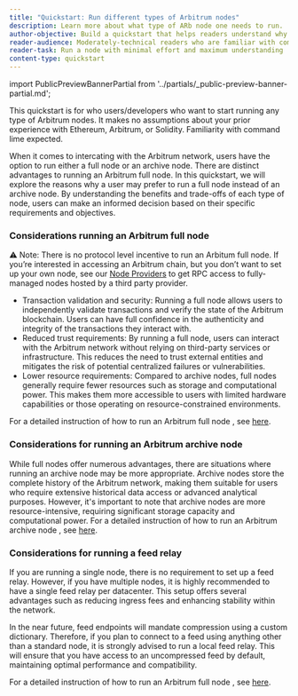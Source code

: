 ```yaml
---
title: "Quickstart: Run different types of Arbitrum nodes"
description: Learn more about what type of ARb node one needs to run.
author-objective: Build a quickstart that helps readers understand why they might want to run a specific type of an Arbitrum node.
reader-audience: Moderately-technical readers who are familiar with command lines, but not Ethereum / Arbitrum infrastructure
reader-task: Run a node with minimal effort and maximum understanding
content-type: quickstart
---
```


import PublicPreviewBannerPartial from '../partials/_public-preview-banner-partial.md'; 

<PublicPreviewBannerPartial />

This quickstart is for who users/developers who want to start running any type of Arbitrum nodes. It makes no assumptions about your prior experience with Ethereum, Arbitrum, or Solidity. Familiarity with command lime expected. 


When it comes to intercating with the Arbitrum network, users have the option to run either a full node or an archive node. There are distinct advantages to running an Arbitrum full node. In this quickstart, we will explore the reasons why a user may prefer to run a full node instead of an archive node. By understanding the benefits and trade-offs of each type of node, users can make an informed decision based on their specific requirements and objectives.

### Considerations running an Arbitrum full node

⚠️ Note: There is no protocol level incentive to run an Arbitum full node. If you’re interested in accessing an Arbitrum chain, but you don’t want to set up your own node, see our [Node Providers](./node-providers.mdx) to get RPC access to fully-managed nodes hosted by a third party provider.

- Transaction validation and security: Running a full node allows users to independently validate transactions and verify the state of the Arbitrum blockchain. Users can have full confidence in the authenticity and integrity of the transactions they interact with.
- Reduced trust requirements: By running a full node, users can interact with the Arbitrum network without relying on third-party services or infrastructure. This reduces the need to trust external entities and mitigates the risk of potential centralized failures or vulnerabilities.
- Lower resource requirements: Compared to archive nodes, full nodes generally require fewer resources such as storage and computational power. This makes them more accessible to users with limited hardware capabilities or those operating on resource-constrained environments.

For a detailed instruction of how to run an Arbitrum full node , see [here](./how-tos/running-a-full-node.mdx).

### Considerations for running an Arbitrum archive node

While full nodes offer numerous advantages, there are situations where running an archive node may be more appropriate. Archive nodes store the complete history of the Arbitrum network, making them suitable for users who require extensive historical data access or advanced analytical purposes. However, it's important to note that archive nodes are more resource-intensive, requiring significant storage capacity and computational power. For a detailed instruction of how to run an Arbitrum archive node , see [here](./how-tos/running-an-archive-node.mdx).

### Considerations for running a feed relay

If you are running a single node, there is no requirement to set up a feed relay. However, if you have multiple nodes, it is highly recommended to have a single feed relay per datacenter. This setup offers several advantages such as reducing ingress fees and enhancing stability within the network.

In the near future, feed endpoints will mandate compression using a custom dictionary. Therefore, if you plan to connect to a feed using anything other than a standard node, it is strongly advised to run a local feed relay. This will ensure that you have access to an uncompressed feed by default, maintaining optimal performance and compatibility.

For a detailed instruction of how to run an Arbitrum full node , see [here](./how-tos/running-a-feed-relay.mdx).